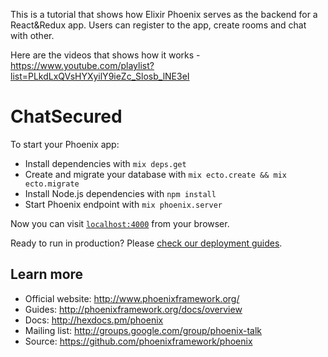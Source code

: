 This is a tutorial that shows how Elixir Phoenix serves as the backend for a React&Redux app. 
Users can register to the app, create rooms and chat with other. 

Here are the videos that shows how it works - https://www.youtube.com/playlist?list=PLkdLxQVsHYXyilY9ieZc_Slosb_lNE3eI

# ChatSecured

To start your Phoenix app:

  * Install dependencies with `mix deps.get`
  * Create and migrate your database with `mix ecto.create && mix ecto.migrate`
  * Install Node.js dependencies with `npm install`
  * Start Phoenix endpoint with `mix phoenix.server`

Now you can visit [`localhost:4000`](http://localhost:4000) from your browser.

Ready to run in production? Please [check our deployment guides](http://www.phoenixframework.org/docs/deployment).

## Learn more

  * Official website: http://www.phoenixframework.org/
  * Guides: http://phoenixframework.org/docs/overview
  * Docs: http://hexdocs.pm/phoenix
  * Mailing list: http://groups.google.com/group/phoenix-talk
  * Source: https://github.com/phoenixframework/phoenix
